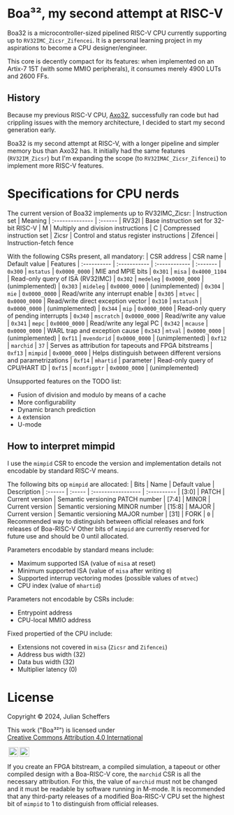 # Boa³², my second attempt at RISC-V
Boa32 is a microcontroller-sized pipelined RISC-V CPU currently supporting up to `RV32IMC_Zicsr_Zifencei`. It is a personal learning project in my aspirations to become a CPU designer/engineer.

This core is decently compact for its features:
when implemented on an Artix-7 15T (with some MMIO peripherals), it consumes merely 4900 LUTs and 2600 FFs.

## History
Because my previous RISC-V CPU, [Axo32](https://github.com/robotman2412/Axolotl-Risc-V), successfully ran code but had crippling issues with the memory architecture, I decided to start my second generation early.

Boa32 is my second attempt at RISC-V, with a longer pipeline and simpler memory bus than Axo32 has. It initially had the same features (`RV32IM_Zicsr`) but I'm expanding the scope (to `RV32IMAC_Zicsr_Zifencei`) to implement more RISC-V features.



# Specifications for CPU nerds
The current version of Boa32 implements up to RV32IMC_Zicsr:
| Instruction set | Meaning
| :-------------- | :------
| RV32I           | Base instruction set for 32-bit RISC-V
| M               | Multiply and division instructions
| C               | Compressed instruction set
| Zicsr           | Control and status register instructions
| Zifencei        | Instruction-fetch fence

With the following CSRs present, all mandatory:
| CSR address | CSR name     | Default value | Features
| :---------- | :----------- | :------------ | :-------
| `0x300`     | `mstatus`    | `0x0000_0000` | MIE and MPIE bits
| `0x301`     | `misa`       | `0x4000_1104` | Read-only query of ISA (RV32IMC)
| `0x302`     | `medeleg`    | `0x0000_0000` | (unimplemented)
| `0x303`     | `mideleg`    | `0x0000_0000` | (unimplemented)
| `0x304`     | `mie`        | `0x0000_0000` | Read/write any interrupt enable
| `0x305`     | `mtvec`      | `0x0000_0000` | Read/write direct exception vector
| `0x310`     | `mstatush`   | `0x0000_0000` | (unimplemented)
| `0x344`     | `mip`        | `0x0000_0000` | Read-only query of pending interrupts
| `0x340`     | `mscratch`   | `0x0000_0000` | Read/write any value
| `0x341`     | `mepc`       | `0x0000_0000` | Read/write any legal PC
| `0x342`     | `mcause`     | `0x0000_0000` | WARL trap and exception cause
| `0x343`     | `mtval`      | `0x0000_0000` | (unimplemented)
| `0xf11`     | `mvendorid`  | `0x0000_0000` | (unimplemented)
| `0xf12`     | `marchid`    | `37`          | Serves as attribution for tapeouts and FPGA bitstreams
| `0xf13`     | `mimpid`     | `0x0000_0000` | Helps distinguish between different versions and parametrizations
| `0xf14`     | `mhartid`    | parameter     | Read-only query of CPU/HART ID
| `0xf15`     | `mconfigptr` | `0x0000_0000` | (unimplemented)

Unsupported features on the TODO list:
- Fusion of division and modulo by means of a cache
- More configurability
- Dynamic branch prediction
- `A` extension
- U-mode

## How to interpret mimpid
I use the `mimpid` CSR to encode the version and implementation details not encodable by standard RISC-V means.

The following bits op `mimpid` are allocated:
| Bits    | Name   | Default value      | Description
| :------ | :----- | :----------------- | :----------
| [3:0]   | PATCH  | Current version    | Semantic versioning PATCH number
| [7:4]   | MINOR  | Current version    | Semantic versioning MINOR number
| [15:8]  | MAJOR  | Current version    | Semantic versioning MAJOR number
| [31]    | FORK   | `0`                | Recommended way to distinguish between official releases and fork releases of Boa-RISC-V
Other bits of `mimpid` are currently reserved for future use and should be 0 until allocated.

Parameters encodable by standard means include:
- Maximum supported ISA (value of `misa` at reset)
- Minimum supported ISA (value of `misa` after writing `0`)
- Supported interrup vectoring modes (possible values of `mtvec`)
- CPU index (value of `mhartid`)

Parameters not encodable by CSRs include:
- Entrypoint address
- CPU-local MMIO address

Fixed propertied of the CPU include:
- Extensions not covered in `misa` (`Zicsr` and `Zifencei`)
- Address bus width (32)
- Data bus width (32)
- Multiplier latency (0)


# License
Copyright © 2024, Julian Scheffers

<p xmlns:cc="http://creativecommons.org/ns#" xmlns:dct="http://purl.org/dc/terms/">This work ("Boa³²") is licensed under <a href="http://creativecommons.org/licenses/by/4.0/" target="_blank" rel="license noopener noreferrer" style="display:inline-block;">Creative Commons Attribution 4.0 International

<img style="height:22px!important;margin-left:3px;vertical-align:text-bottom;" src="https://mirrors.creativecommons.org/presskit/icons/cc.svg?ref=chooser-v1"><img style="height:22px!important;margin-left:3px;vertical-align:text-bottom;" src="https://mirrors.creativecommons.org/presskit/icons/by.svg?ref=chooser-v1"></a></p>

If you create an FPGA bitstream, a compiled simulation, a tapeout or other compiled design with a Boa-RISC-V core, the `marchid` CSR is all the necessary attribution. For this, the value of `marchid` must not be changed and it must be readable by software running in M-mode. It is recommended that any third-party releases of a modified Boa-RISC-V CPU set the highest bit of `mimpid` to 1 to distinguish from official releases.
